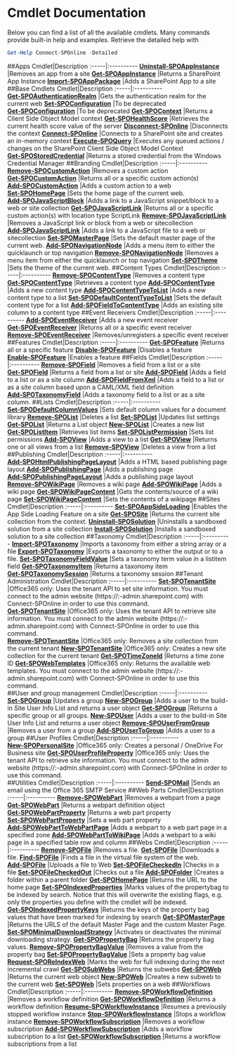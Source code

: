 # Cmdlet Documentation #
Below you can find a list of all the available cmdlets. Many commands provide built-in help and examples. Retrieve the detailed help with 

```powershell
Get-Help Connect-SPOnline -Detailed
```


##Apps
Cmdlet|Description
:-----|:----------
**[Uninstall&#8209;SPOAppInstance](Documentation/UninstallSPOAppInstance.md)** |Removes an app from a site
**[Get&#8209;SPOAppInstance](Documentation/GetSPOAppInstance.md)** |Returns a SharePoint App Instance
**[Import&#8209;SPOAppPackage](Documentation/ImportSPOAppPackage.md)** |Adds a SharePoint App to a site
##Base Cmdlets
Cmdlet|Description
:-----|:----------
**[Get&#8209;SPOAuthenticationRealm](Documentation/GetSPOAuthenticationRealm.md)** |Gets the authentication realm for the current web
**[Set&#8209;SPOConfiguration](Documentation/SetSPOConfiguration.md)** |To be deprecated
**[Get&#8209;SPOConfiguration](Documentation/GetSPOConfiguration.md)** |To be deprecated
**[Get&#8209;SPOContext](Documentation/GetSPOContext.md)** |Returns a Client Side Object Model context
**[Get&#8209;SPOHealthScore](Documentation/GetSPOHealthScore.md)** |Retrieves the current health score value of the server
**[Disconnect&#8209;SPOnline](Documentation/DisconnectSPOnline.md)** |Disconnects the context
**[Connect&#8209;SPOnline](Documentation/ConnectSPOnline.md)** |Connects to a SharePoint site and creates an in-memory context
**[Execute&#8209;SPOQuery](Documentation/ExecuteSPOQuery.md)** |Executes any queued actions / changes on the SharePoint Client Side Object Model Context
**[Get&#8209;SPOStoredCredential](Documentation/GetSPOStoredCredential.md)** |Returns a stored credential from the Windows Credential Manager
##Branding
Cmdlet|Description
:-----|:----------
**[Remove&#8209;SPOCustomAction](Documentation/RemoveSPOCustomAction.md)** |Removes a custom action
**[Get&#8209;SPOCustomAction](Documentation/GetSPOCustomAction.md)** |Returns all or a specific custom action(s)
**[Add&#8209;SPOCustomAction](Documentation/AddSPOCustomAction.md)** |Adds a custom action to a web
**[Set&#8209;SPOHomePage](Documentation/SetSPOHomePage.md)** |Sets the home page of the current web.
**[Add&#8209;SPOJavaScriptBlock](Documentation/AddSPOJavaScriptBlock.md)** |Adds a link to a JavaScript snippet/block to a web or site collection
**[Get&#8209;SPOJavaScriptLink](Documentation/GetSPOJavaScriptLink.md)** |Returns all or a specific custom action(s) with location type ScriptLink
**[Remove&#8209;SPOJavaScriptLink](Documentation/RemoveSPOJavaScriptLink.md)** |Removes a JavaScript link or block from a web or sitecollection
**[Add&#8209;SPOJavaScriptLink](Documentation/AddSPOJavaScriptLink.md)** |Adds a link to a JavaScript file to a web or sitecollection
**[Set&#8209;SPOMasterPage](Documentation/SetSPOMasterPage.md)** |Sets the default master page of the current web.
**[Add&#8209;SPONavigationNode](Documentation/AddSPONavigationNode.md)** |Adds a menu item to either the quicklaunch or top navigation
**[Remove&#8209;SPONavigationNode](Documentation/RemoveSPONavigationNode.md)** |Removes a menu item from either the quicklaunch or top navigation
**[Set&#8209;SPOTheme](Documentation/SetSPOTheme.md)** |Sets the theme of the current web.
##Content Types
Cmdlet|Description
:-----|:----------
**[Remove&#8209;SPOContentType](Documentation/RemoveSPOContentType.md)** |Removes a content type
**[Get&#8209;SPOContentType](Documentation/GetSPOContentType.md)** |Retrieves a content type
**[Add&#8209;SPOContentType](Documentation/AddSPOContentType.md)** |Adds a new content type
**[Add&#8209;SPOContentTypeToList](Documentation/AddSPOContentTypeToList.md)** |Adds a new content type to a list
**[Set&#8209;SPODefaultContentTypeToList](Documentation/SetSPODefaultContentTypeToList.md)** |Sets the default content type for a list
**[Add&#8209;SPOFieldToContentType](Documentation/AddSPOFieldToContentType.md)** |Adds an existing site column to a content type
##Event Receivers
Cmdlet|Description
:-----|:----------
**[Add&#8209;SPOEventReceiver](Documentation/AddSPOEventReceiver.md)** |Adds a new event receiver
**[Get&#8209;SPOEventReceiver](Documentation/GetSPOEventReceiver.md)** |Returns all or a specific event receiver
**[Remove&#8209;SPOEventReceiver](Documentation/RemoveSPOEventReceiver.md)** |Removes/unregisters a specific event receiver
##Features
Cmdlet|Description
:-----|:----------
**[Get&#8209;SPOFeature](Documentation/GetSPOFeature.md)** |Returns all or a specific feature
**[Disable&#8209;SPOFeature](Documentation/DisableSPOFeature.md)** |Disables a feature
**[Enable&#8209;SPOFeature](Documentation/EnableSPOFeature.md)** |Enables a feature
##Fields
Cmdlet|Description
:-----|:----------
**[Remove&#8209;SPOField](Documentation/RemoveSPOField.md)** |Removes a field from a list or a site
**[Get&#8209;SPOField](Documentation/GetSPOField.md)** |Returns a field from a list or site
**[Add&#8209;SPOField](Documentation/AddSPOField.md)** |Adds a field to a list or as a site column
**[Add&#8209;SPOFieldFromXml](Documentation/AddSPOFieldFromXml.md)** |Adds a field to a list or as a site column based upon a CAML/XML field definition
**[Add&#8209;SPOTaxonomyField](Documentation/AddSPOTaxonomyField.md)** |Adds a taxonomy field to a list or as a site column.
##Lists
Cmdlet|Description
:-----|:----------
**[Set&#8209;SPODefaultColumnValues](Documentation/SetSPODefaultColumnValues.md)** |Sets default column values for a document library
**[Remove&#8209;SPOList](Documentation/RemoveSPOList.md)** |Deletes a list
**[Set&#8209;SPOList](Documentation/SetSPOList.md)** |Updates list settings
**[Get&#8209;SPOList](Documentation/GetSPOList.md)** |Returns a List object
**[New&#8209;SPOList](Documentation/NewSPOList.md)** |Creates a new list
**[Get&#8209;SPOListItem](Documentation/GetSPOListItem.md)** |Retrieves list items
**[Set&#8209;SPOListPermission](Documentation/SetSPOListPermission.md)** |Sets list permissions
**[Add&#8209;SPOView](Documentation/AddSPOView.md)** |Adds a view to a list
**[Get&#8209;SPOView](Documentation/GetSPOView.md)** |Returns one or all views from a list
**[Remove&#8209;SPOView](Documentation/RemoveSPOView.md)** |Deletes a view from a list
##Publishing
Cmdlet|Description
:-----|:----------
**[Add&#8209;SPOHtmlPublishingPageLayout](Documentation/AddSPOHtmlPublishingPageLayout.md)** |Adds a HTML based publishing page layout
**[Add&#8209;SPOPublishingPage](Documentation/AddSPOPublishingPage.md)** |Adds a publishing page
**[Add&#8209;SPOPublishingPageLayout](Documentation/AddSPOPublishingPageLayout.md)** |Adds a publishing page layout
**[Remove&#8209;SPOWikiPage](Documentation/RemoveSPOWikiPage.md)** |Removes a wiki page
**[Add&#8209;SPOWikiPage](Documentation/AddSPOWikiPage.md)** |Adds a wiki page
**[Get&#8209;SPOWikiPageContent](Documentation/GetSPOWikiPageContent.md)** |Gets the contents/source of a wiki page
**[Set&#8209;SPOWikiPageContent](Documentation/SetSPOWikiPageContent.md)** |Sets the contents of a wikipage
##Sites
Cmdlet|Description
:-----|:----------
**[Set&#8209;SPOAppSideLoading](Documentation/SetSPOAppSideLoading.md)** |Enables the App Side Loading Feature on a site
**[Get&#8209;SPOSite](Documentation/GetSPOSite.md)** |Returns the current site collection from the context.
**[Uninstall&#8209;SPOSolution](Documentation/UninstallSPOSolution.md)** |Uninstalls a sandboxed solution from a site collection
**[Install&#8209;SPOSolution](Documentation/InstallSPOSolution.md)** |Installs a sandboxed solution to a site collection
##Taxonomy
Cmdlet|Description
:-----|:----------
**[Import&#8209;SPOTaxonomy](Documentation/ImportSPOTaxonomy.md)** |Imports a taxonomy from either a string array or a file
**[Export&#8209;SPOTaxonomy](Documentation/ExportSPOTaxonomy.md)** |Exports a taxonomy to either the output or to a file.
**[Set&#8209;SPOTaxonomyFieldValue](Documentation/SetSPOTaxonomyFieldValue.md)** |Sets a taxonomy term value in a listitem field
**[Get&#8209;SPOTaxonomyItem](Documentation/GetSPOTaxonomyItem.md)** |Returns a taxonomy item
**[Get&#8209;SPOTaxonomySession](Documentation/GetSPOTaxonomySession.md)** |Returns a taxonomy session
##Tenant Administration
Cmdlet|Description
:-----|:----------
**[Set&#8209;SPOTenantSite](Documentation/SetSPOTenantSite.md)** |Office365 only: Uses the tenant API to set site information.  You must connect to the admin website (https://:<tenant>-admin.sharepoint.com) with Connect-SPOnline in order to use this command.  
**[Get&#8209;SPOTenantSite](Documentation/GetSPOTenantSite.md)** |Office365 only: Uses the tenant API to retrieve site information.  You must connect to the admin website (https://:<tenant>-admin.sharepoint.com) with Connect-SPOnline in order to use this command.  
**[Remove&#8209;SPOTenantSite](Documentation/RemoveSPOTenantSite.md)** |Office365 only: Removes a site collection from the current tenant
**[New&#8209;SPOTenantSite](Documentation/NewSPOTenantSite.md)** |Office365 only: Creates a new site collection for the current tenant
**[Get&#8209;SPOTimeZoneId](Documentation/GetSPOTimeZoneId.md)** |Returns a time zone ID
**[Get&#8209;SPOWebTemplates](Documentation/GetSPOWebTemplates.md)** |Office365 only: Returns the available web templates.  You must connect to the admin website (https://:<tenant>-admin.sharepoint.com) with Connect-SPOnline in order to use this command.  
##User and group management
Cmdlet|Description
:-----|:----------
**[Set&#8209;SPOGroup](Documentation/SetSPOGroup.md)** |Updates a group
**[New&#8209;SPOGroup](Documentation/NewSPOGroup.md)** |Adds a user to the build-in Site User Info List and returns a user object
**[Get&#8209;SPOGroup](Documentation/GetSPOGroup.md)** |Returns a specific group or all groups.
**[New&#8209;SPOUser](Documentation/NewSPOUser.md)** |Adds a user to the build-in Site User Info List and returns a user object
**[Remove&#8209;SPOUserFromGroup](Documentation/RemoveSPOUserFromGroup.md)** |Removes a user from a group
**[Add&#8209;SPOUserToGroup](Documentation/AddSPOUserToGroup.md)** |Adds a user to a group
##User Profiles
Cmdlet|Description
:-----|:----------
**[New&#8209;SPOPersonalSite](Documentation/NewSPOPersonalSite.md)** |Office365 only: Creates a personal / OneDrive For Business site
**[Get&#8209;SPOUserProfileProperty](Documentation/GetSPOUserProfileProperty.md)** |Office365 only: Uses the tenant API to retrieve site information.  You must connect to the admin website (https://:<tenant>-admin.sharepoint.com) with Connect-SPOnline in order to use this command.  
##Utilities
Cmdlet|Description
:-----|:----------
**[Send&#8209;SPOMail](Documentation/SendSPOMail.md)** |Sends an email using the Office 365 SMTP Service
##Web Parts
Cmdlet|Description
:-----|:----------
**[Remove&#8209;SPOWebPart](Documentation/RemoveSPOWebPart.md)** |Removes a webpart from a page
**[Get&#8209;SPOWebPart](Documentation/GetSPOWebPart.md)** |Returns a webpart definition object
**[Get&#8209;SPOWebPartProperty](Documentation/GetSPOWebPartProperty.md)** |Returns a web part property
**[Set&#8209;SPOWebPartProperty](Documentation/SetSPOWebPartProperty.md)** |Sets a web part property
**[Add&#8209;SPOWebPartToWebPartPage](Documentation/AddSPOWebPartToWebPartPage.md)** |Adds a webpart to a web part page in a specified zone
**[Add&#8209;SPOWebPartToWikiPage](Documentation/AddSPOWebPartToWikiPage.md)** |Adds a webpart to a wiki page in a specified table row and column
##Webs
Cmdlet|Description
:-----|:----------
**[Remove&#8209;SPOFile](Documentation/RemoveSPOFile.md)** |Removes a file.
**[Get&#8209;SPOFile](Documentation/GetSPOFile.md)** |Downloads a file.
**[Find&#8209;SPOFile](Documentation/FindSPOFile.md)** |Finds a file in the virtual file system of the web.
**[Add&#8209;SPOFile](Documentation/AddSPOFile.md)** |Uploads a file to Web
**[Set&#8209;SPOFileCheckedIn](Documentation/SetSPOFileCheckedIn.md)** |Checks in a file
**[Set&#8209;SPOFileCheckedOut](Documentation/SetSPOFileCheckedOut.md)** |Checks out a file
**[Add&#8209;SPOFolder](Documentation/AddSPOFolder.md)** |Creates a folder within a parent folder
**[Get&#8209;SPOHomePage](Documentation/GetSPOHomePage.md)** |Returns the URL to the home page
**[Set&#8209;SPOIndexedProperties](Documentation/SetSPOIndexedProperties.md)** |Marks values of the propertybag to be indexed by search. Notice that this will overwrite the existing flags, e.g. only the properties you define with the cmdlet will be indexed.
**[Get&#8209;SPOIndexedPropertyKeys](Documentation/GetSPOIndexedPropertyKeys.md)** |Returns the keys of the property bag values that have been marked for indexing by search
**[Get&#8209;SPOMasterPage](Documentation/GetSPOMasterPage.md)** |Returns the URLS of the default Master Page and the custom Master Page.
**[Set&#8209;SPOMinimalDownloadStrategy](Documentation/SetSPOMinimalDownloadStrategy.md)** |Activates or deactivates the minimal downloading strategy.
**[Get&#8209;SPOPropertyBag](Documentation/GetSPOPropertyBag.md)** |Returns the property bag values.
**[Remove&#8209;SPOPropertyBagValue](Documentation/RemoveSPOPropertyBagValue.md)** |Removes a value from the property bag
**[Set&#8209;SPOPropertyBagValue](Documentation/SetSPOPropertyBagValue.md)** |Sets a property bag value
**[Request&#8209;SPOReIndexWeb](Documentation/RequestSPOReIndexWeb.md)** |Marks the web for full indexing during the next incremental crawl
**[Get&#8209;SPOSubWebs](Documentation/GetSPOSubWebs.md)** |Returns the subwebs
**[Get&#8209;SPOWeb](Documentation/GetSPOWeb.md)** |Returns the current web object
**[New&#8209;SPOWeb](Documentation/NewSPOWeb.md)** |Creates a new subweb to the current web
**[Set&#8209;SPOWeb](Documentation/SetSPOWeb.md)** |Sets properties on a web
##Workflows
Cmdlet|Description
:-----|:----------
**[Remove&#8209;SPOWorkflowDefinition](Documentation/RemoveSPOWorkflowDefinition.md)** |Removes a workflow definition
**[Get&#8209;SPOWorkflowDefinition](Documentation/GetSPOWorkflowDefinition.md)** |Returns a workflow definition
**[Resume&#8209;SPOWorkflowInstance](Documentation/ResumeSPOWorkflowInstance.md)** |Resumes a previously stopped workflow instance
**[Stop&#8209;SPOWorkflowInstance](Documentation/StopSPOWorkflowInstance.md)** |Stops a workflow instance
**[Remove&#8209;SPOWorkflowSubscription](Documentation/RemoveSPOWorkflowSubscription.md)** |Removes a workflow subscription
**[Add&#8209;SPOWorkflowSubscription](Documentation/AddSPOWorkflowSubscription.md)** |Adds a workflow subscription to a list
**[Get&#8209;SPOWorkflowSubscription](Documentation/GetSPOWorkflowSubscription.md)** |Returns a workflow subscriptions from a list

